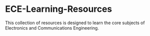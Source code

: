 # ECE-Learning-Resources
This collection of resources is designed to learn the core subjects of Electronics and Communications Engineering.

